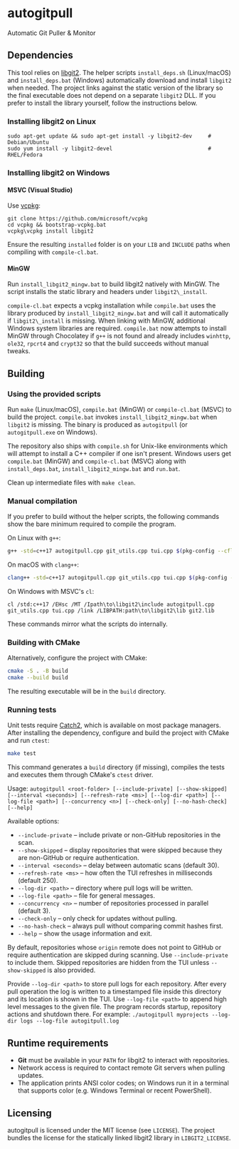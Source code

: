# autogitpull
Automatic Git Puller & Monitor

## Dependencies
This tool relies on [libgit2](https://libgit2.org/). The helper scripts
`install_deps.sh` (Linux/macOS) and `install_deps.bat` (Windows) automatically
download and install `libgit2` when needed.  The project links against the
static version of the library so the final executable does not depend on a
separate `libgit2` DLL.  If you prefer to install the library yourself, follow
the instructions below.

### Installing libgit2 on Linux
```
sudo apt-get update && sudo apt-get install -y libgit2-dev     # Debian/Ubuntu
sudo yum install -y libgit2-devel                              # RHEL/Fedora
```

### Installing libgit2 on Windows

#### MSVC (Visual Studio)
Use [vcpkg](https://github.com/microsoft/vcpkg):

```
git clone https://github.com/microsoft/vcpkg
cd vcpkg && bootstrap-vcpkg.bat
vcpkg\vcpkg install libgit2
```

Ensure the resulting `installed` folder is on your `LIB` and `INCLUDE`
paths when compiling with `compile-cl.bat`.

#### MinGW
Run `install_libgit2_mingw.bat` to build libgit2 natively with MinGW. The
script installs the static library and headers under `libgit2\_install`.

`compile-cl.bat` expects a vcpkg installation while `compile.bat` uses the
library produced by `install_libgit2_mingw.bat` and will call it
automatically if `libgit2\_install` is missing. When linking with MinGW,
additional Windows system libraries are required. `compile.bat` now attempts
to install MinGW through Chocolatey if `g++` is not found and already
includes `winhttp`, `ole32`, `rpcrt4` and `crypt32` so that the build
succeeds without manual tweaks.

## Building
### Using the provided scripts
Run `make` (Linux/macOS), `compile.bat` (MinGW) or `compile-cl.bat` (MSVC) to
build the project. `compile.bat` invokes `install_libgit2_mingw.bat` when
`libgit2` is missing. The binary is produced as `autogitpull` (or
`autogitpull.exe` on Windows).

The repository also ships with `compile.sh` for Unix-like environments which
will attempt to install a C++ compiler if one isn't present. Windows users get
`compile.bat` (MinGW) and `compile-cl.bat` (MSVC) along with
`install_deps.bat`, `install_libgit2_mingw.bat` and `run.bat`.

Clean up intermediate files with `make clean`.

### Manual compilation
If you prefer to build without the helper scripts, the following commands show
the bare minimum required to compile the program.

On Linux with `g++`:

```bash
g++ -std=c++17 autogitpull.cpp git_utils.cpp tui.cpp $(pkg-config --cflags --libs libgit2) -pthread -static -o autogitpull
```

On macOS with `clang++`:

```bash
clang++ -std=c++17 autogitpull.cpp git_utils.cpp tui.cpp $(pkg-config --cflags --libs libgit2) -pthread -o autogitpull
```

On Windows with MSVC's `cl`:

```batch
cl /std:c++17 /EHsc /MT /Ipath\to\libgit2\include autogitpull.cpp git_utils.cpp tui.cpp /link /LIBPATH:path\to\libgit2\lib git2.lib
```

These commands mirror what the scripts do internally.

### Building with CMake
Alternatively, configure the project with CMake:

```bash
cmake -S . -B build
cmake --build build
```

The resulting executable will be in the `build` directory.

### Running tests
Unit tests require [Catch2](https://github.com/catchorg/Catch2), which is
available on most package managers. After installing the dependency, configure
and build the project with CMake and run `ctest`:

```bash
make test
```

This command generates a `build` directory (if missing), compiles the tests and
executes them through CMake's `ctest` driver.

Usage: `autogitpull <root-folder> [--include-private] [--show-skipped] [--interval <seconds>] [--refresh-rate <ms>] [--log-dir <path>] [--log-file <path>] [--concurrency <n>] [--check-only] [--no-hash-check] [--help]`

Available options:

* `--include-private` – include private or non-GitHub repositories in the scan.
* `--show-skipped` – display repositories that were skipped because they are non-GitHub or require authentication.
* `--interval <seconds>` – delay between automatic scans (default 30).
* `--refresh-rate <ms>` – how often the TUI refreshes in milliseconds (default 250).
* `--log-dir <path>` – directory where pull logs will be written.
* `--log-file <path>` – file for general messages.
* `--concurrency <n>` – number of repositories processed in parallel (default 3).
* `--check-only` – only check for updates without pulling.
* `--no-hash-check` – always pull without comparing commit hashes first.
* `--help` – show the usage information and exit.

By default, repositories whose `origin` remote does not point to GitHub or require authentication are skipped during scanning. Use `--include-private` to include them. Skipped repositories are hidden from the TUI unless `--show-skipped` is also provided.

Provide `--log-dir <path>` to store pull logs for each repository. After every pull operation the log
is written to a timestamped file inside this directory and its location is shown in the TUI.
Use `--log-file <path>` to append high level messages to the given file. The program records startup, repository actions and shutdown there. For example:
`./autogitpull myprojects --log-dir logs --log-file autogitpull.log`

## Runtime requirements
* **Git** must be available in your `PATH` for libgit2 to interact with repositories.
* Network access is required to contact remote Git servers when pulling updates.
* The application prints ANSI color codes; on Windows run it in a terminal that
  supports color (e.g. Windows Terminal or recent PowerShell).

## Licensing
autogitpull is licensed under the MIT license (see `LICENSE`). The project
bundles the license for the statically linked libgit2 library in
`LIBGIT2_LICENSE`.
